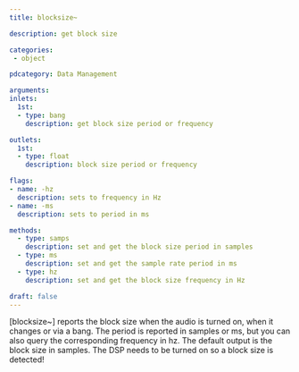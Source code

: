 ```yaml
---
title: blocksize~

description: get block size

categories:
 - object

pdcategory: Data Management

arguments:
inlets:
  1st:
  - type: bang
    description: get block size period or frequency

outlets:
  1st:
  - type: float
    description: block size period or frequency

flags:
- name: -hz
  description: sets to frequency in Hz
- name: -ms
  description: sets to period in ms

methods:
  - type: samps
    description: set and get the block size period in samples
  - type: ms
    description: set and get the sample rate period in ms
  - type: hz
    description: set and get the block size frequency in Hz

draft: false
---
```


[blocksize~] reports the block size when the audio is turned on, when it changes or via a bang. The period is reported in samples or ms, but you can also query the corresponding frequency in hz. The default output is the block size in samples. The DSP needs to be turned on so a block size is detected!
